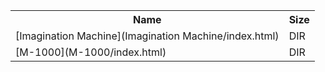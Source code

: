 <table>
<tr><th>Name</th><th>Size</th></tr>
<tr><td>
[Imagination Machine](Imagination Machine/index.html)
</td><td>DIR</td></tr>
<tr><td>
[M-1000](M-1000/index.html)
</td><td>DIR</td></tr>
</table>
